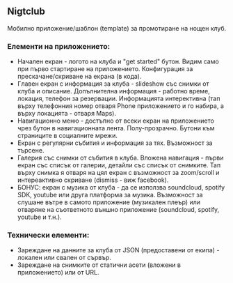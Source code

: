 ## Nigtclub

Мобилно приложение/шаблон (template) за промотиране на нощен клуб.

### Елементи на приложението:

- Начален екран - логото на клуба и "get started" бутон. Видим само при първо стартиране на приложението. Конфигурация за прескачане/скриване на екрана (в кода).
- Главен екран с информация за клуба - slideshow със снимки от клуба и описание. Допълнителна информация - работно време, локация, телефон за резервации. Информацията интерективна (тап върху телефонния номер отваря Phone приложението и го набира, а върху локацията - отваря Maps).
- Навигационно меню - достъпно от всеки екран на приложението чрез бутон в навигационната лента. Полу-прозрачно. Бутони към страниците в социалните мрежи.
- Екран с регулярни събития и информация за тях. Възможност за търсене.
- Галерия със снимки от събития в клуба. Вложена навигация - първи екран със списък от галерии, детайли със списък от снимките. Тап върху снимка я отваря на цял екран с възможност за zoom/scroll и интереактивно скриване (dismiss - виж facebook).
- БОНУС: екран с музика от клуба - да се използва soundcloud, spotify SDK, youtube или друга платформа за музика. Възможност за слушане вътре в самото приложение (музикален плеър) или отваряне на съответното външно приложение (soundcloud, spotify, youtube и т.н.).

### Технически елементи:

- Зареждане на данните за клуба от JSON (предоставени от екипа) - локален или свален от сървър.
- Зареждане на снимките от статични асети (вложени в приложението) или от URL.
